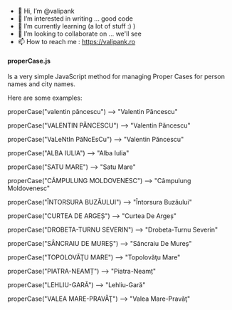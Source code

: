 - 👋 Hi, I’m @valipank
- 👀 I’m interested in writing ... good code
- 🌱 I’m currently learning (a lot of stuff :) )
- 💞️ I’m looking to collaborate on ... we'll see
- 📫 How to reach me : https://valipank.ro

#### properCase.js

Is a very simple JavaScript method for managing Proper Cases for person names and city names.

Here are some examples:

properCase("valentin păncescu") --> "Valentin Păncescu"

properCase("VALENTIN PĂNCESCU") --> "Valentin Păncescu"

properCase("VaLeNtIn PăNcEsCu") --> "Valentin Păncescu"

properCase("ALBA IULIA") --> "Alba Iulia"

properCase("SATU MARE") --> "Satu Mare"

properCase("CÂMPULUNG MOLDOVENESC") --> "Câmpulung Moldovenesc"

properCase("ÎNTORSURA BUZĂULUI") --> "Întorsura Buzăului"

properCase("CURTEA DE ARGEȘ") --> "Curtea De Argeș"

properCase("DROBETA-TURNU SEVERIN") --> "Drobeta-Turnu Severin"

properCase("SÂNCRAIU DE MUREȘ") --> "Sâncraiu De Mureș"

properCase("TOPOLOVĂŢU MARE") --> "Topolovăţu Mare"

properCase("PIATRA-NEAMȚ") --> "Piatra-Neamț"

properCase("LEHLIU-GARĂ") --> "Lehliu-Gară"

properCase("VALEA MARE-PRAVĂŢ") --> "Valea Mare-Pravăţ"

<!---
valipank/valipank is a ✨ special ✨ repository because its `README.md` (this file) appears on your GitHub profile.
You can click the Preview link to take a look at your changes.
--->
